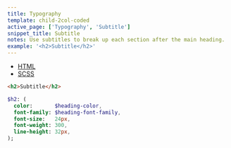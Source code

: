```yaml
---
title: Typography
template: child-2col-coded
active_page: ['Typography', 'Subtitle']
snippet_title: Subtitle
notes: Use subtitles to break up each section after the main heading.
example: '<h2>Subtitle</h2>'
---
```


* [HTML](0)
* [SCSS](1)

```html
<h2>Subtitle</h2>
```
```sass
$h2: (
  color:       $heading-color,
  font-family: $heading-font-family,
  font-size:   24px,
  font-weight: 300,
  line-height: 32px,
);
```
